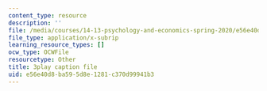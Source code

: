 ```yaml
---
content_type: resource
description: ''
file: /media/courses/14-13-psychology-and-economics-spring-2020/e56e40d8ba595d8e1281c370d99941b3_Z0vdSf8m13k.srt
file_type: application/x-subrip
learning_resource_types: []
ocw_type: OCWFile
resourcetype: Other
title: 3play caption file
uid: e56e40d8-ba59-5d8e-1281-c370d99941b3
---
```

